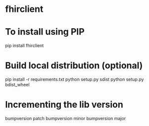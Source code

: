 fhirclient
==========

# To install using PIP

pip install fhirclient

# Build local distribution (optional)

pip install -r requirements.txt
python setup.py sdist
python setup.py bdist_wheel

# Incrementing the lib version

bumpversion patch
bumpversion minor
bumpversion major
